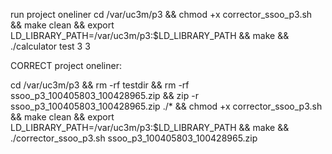 run project oneliner
cd /var/uc3m/p3 && chmod +x corrector_ssoo_p3.sh && make clean && export LD_LIBRARY_PATH=/var/uc3m/p3:$LD_LIBRARY_PATH && make && ./calculator test 3 3


CORRECT project oneliner:

cd /var/uc3m/p3 && rm -rf testdir && rm -rf ssoo_p3_100405803_100428965.zip && zip -r ssoo_p3_100405803_100428965.zip ./* && chmod +x corrector_ssoo_p3.sh && make clean && export LD_LIBRARY_PATH=/var/uc3m/p3:$LD_LIBRARY_PATH && make && ./corrector_ssoo_p3.sh ssoo_p3_100405803_100428965.zip